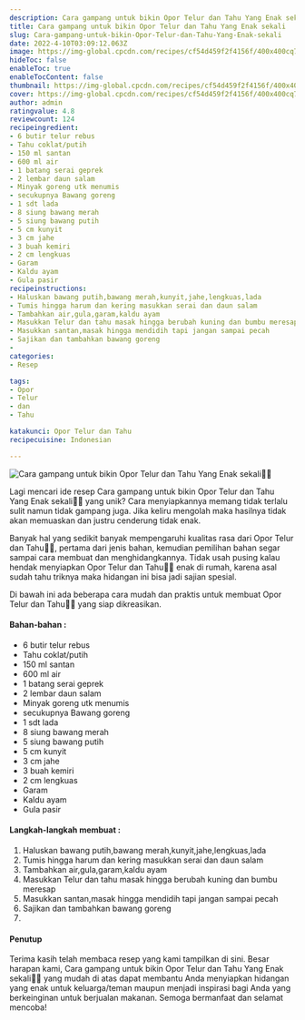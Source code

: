 ```yaml
---
description: Cara gampang untuk bikin Opor Telur dan Tahu Yang Enak sekali"
title: Cara gampang untuk bikin Opor Telur dan Tahu Yang Enak sekali
slug: Cara-gampang-untuk-bikin-Opor-Telur-dan-Tahu-Yang-Enak-sekali
date: 2022-4-10T03:09:12.063Z
image: https://img-global.cpcdn.com/recipes/cf54d459f2f4156f/400x400cq70/photo.jpg
hideToc: false
enableToc: true
enableTocContent: false
thumbnail: https://img-global.cpcdn.com/recipes/cf54d459f2f4156f/400x400cq70/photo.jpg
cover: https://img-global.cpcdn.com/recipes/cf54d459f2f4156f/400x400cq70/photo.jpg
author: admin
ratingvalue: 4.8
reviewcount: 124
recipeingredient:
- 6 butir telur rebus
- Tahu coklat/putih
- 150 ml santan
- 600 ml air
- 1 batang serai geprek
- 2 lembar daun salam
- Minyak goreng utk menumis
- secukupnya Bawang goreng
- 1 sdt lada
- 8 siung bawang merah
- 5 siung bawang putih
- 5 cm kunyit
- 3 cm jahe
- 3 buah kemiri
- 2 cm lengkuas
- Garam
- Kaldu ayam
- Gula pasir
recipeinstructions:
- Haluskan bawang putih,bawang merah,kunyit,jahe,lengkuas,lada
- Tumis hingga harum dan kering masukkan serai dan daun salam
- Tambahkan air,gula,garam,kaldu ayam
- Masukkan Telur dan tahu masak hingga berubah kuning dan bumbu meresap
- Masukkan santan,masak hingga mendidih tapi jangan sampai pecah
- Sajikan dan tambahkan bawang goreng
- 
categories:
- Resep

tags:
- Opor
- Telur
- dan
- Tahu

katakunci: Opor Telur dan Tahu
recipecuisine: Indonesian

---
```


![Cara gampang untuk bikin Opor Telur dan Tahu Yang Enak sekali👩‍🍳](https://img-global.cpcdn.com/recipes/cf54d459f2f4156f/400x400cq70/photo.jpg)

Lagi mencari ide resep Cara gampang untuk bikin Opor Telur dan Tahu Yang Enak sekali👩‍🍳 yang unik? Cara menyiapkannya memang tidak terlalu sulit namun tidak gampang juga. Jika keliru mengolah maka hasilnya tidak akan memuaskan dan justru cenderung tidak enak.

Banyak hal yang sedikit banyak mempengaruhi kualitas rasa dari Opor Telur dan Tahu👩‍🍳, pertama dari jenis bahan, kemudian pemilihan bahan segar sampai cara membuat dan menghidangkannya. Tidak usah pusing kalau hendak menyiapkan Opor Telur dan Tahu👩‍🍳 enak di rumah, karena asal sudah tahu triknya maka hidangan ini bisa jadi sajian spesial.

Di bawah ini ada beberapa cara mudah dan praktis untuk membuat Opor Telur dan Tahu👩‍🍳 yang siap dikreasikan.

<!--inarticleads1-->

#### Bahan-bahan :

- 6 butir telur rebus
- Tahu coklat/putih
- 150 ml santan
- 600 ml air
- 1 batang serai geprek
- 2 lembar daun salam
- Minyak goreng utk menumis
- secukupnya Bawang goreng
- 1 sdt lada
- 8 siung bawang merah
- 5 siung bawang putih
- 5 cm kunyit
- 3 cm jahe
- 3 buah kemiri
- 2 cm lengkuas
- Garam
- Kaldu ayam
- Gula pasir

<!--inarticleads2-->

#### Langkah-langkah membuat :

1. Haluskan bawang putih,bawang merah,kunyit,jahe,lengkuas,lada
1. Tumis hingga harum dan kering masukkan serai dan daun salam
1. Tambahkan air,gula,garam,kaldu ayam
1. Masukkan Telur dan tahu masak hingga berubah kuning dan bumbu meresap
1. Masukkan santan,masak hingga mendidih tapi jangan sampai pecah
1. Sajikan dan tambahkan bawang goreng
1. 

#### Penutup

Terima kasih telah membaca resep yang kami tampilkan di sini. Besar harapan kami, Cara gampang untuk bikin Opor Telur dan Tahu Yang Enak sekali👩‍🍳 yang mudah di atas dapat membantu Anda menyiapkan hidangan yang enak untuk keluarga/teman maupun menjadi inspirasi bagi Anda yang berkeinginan untuk berjualan makanan. Semoga bermanfaat dan selamat mencoba!